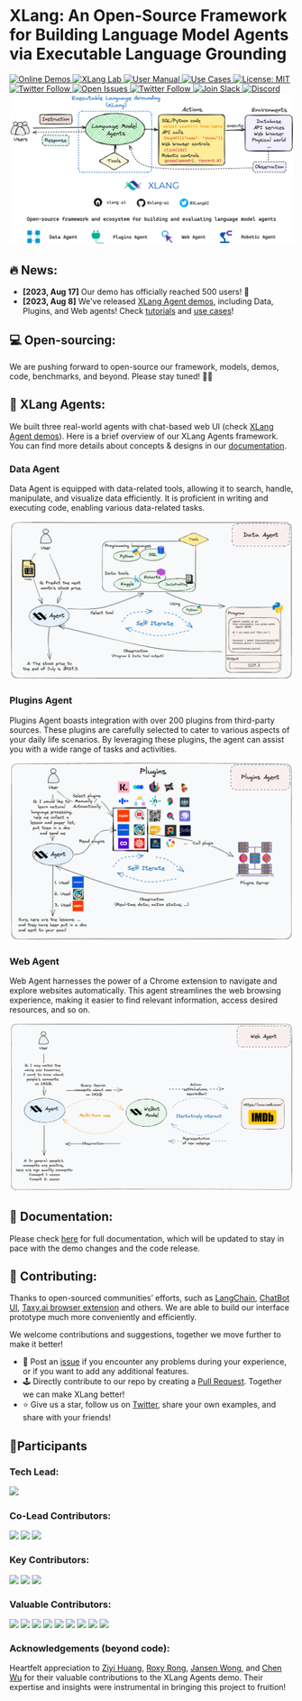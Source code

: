 # XLang: An Open-Source Framework for Building Language Model Agents via Executable Language Grounding

 <a href="https://chat.xlang.ai" target="_blank">
    <img alt="Online Demos" src="https://img.shields.io/badge/🥑-Online_Demos-blue" />
 </a>
 <a href="https://xlang.ai" target="_blank">
    <img alt="XLang Lab" src="https://img.shields.io/badge/🧪-XLang_Lab-blue" />
 </a>
 <a href="https://docs.xlang.ai" target="_blank">
    <img alt="User Manual" src="https://img.shields.io/badge/📖-User_Manual-blue" />
 </a>
 <a href="https://docs.xlang.ai/category/use-cases" target="_blank">
    <img alt="Use Cases" src="https://img.shields.io/badge/🎞-Use_Cases-blue" />
 </a>
 <a href="https://opensource.org/licenses/MIT" target="_blank">
      <img alt="License: MIT" src="https://img.shields.io/badge/License-MIT-yellow.svg" />
   </a>
   <a href="https://github.com/xlang-ai/xlang" target="_blank">
      <img alt="Twitter Follow" src="https://img.shields.io/github/stars/xlang-ai/xlang?style=social" />
   </a>
   <a href="https://github.com/xlang-ai/xlang/issues" target="_blank">
      <img alt="Open Issues" src="https://img.shields.io/github/issues-raw/xlang-ai/xlang" />
   </a>
   <a href="https://twitter.com/XLangAI" target="_blank">
      <img alt="Twitter Follow" src="https://img.shields.io/twitter/follow/XLangAI" />
   </a>
   <a href="https://join.slack.com/t/xlanggroup/shared_invite/zt-20zb8hxas-eKSGJrbzHiPmrADCDX3_rQ" target="_blank">
      <img alt="Join Slack" src="https://img.shields.io/badge/Slack-join-blueviolet?logo=slack&amp" />
   </a>
   <a href="https://discord.gg/ncjujmva" target="_blank">
      <img alt="Discord" src="https://dcbadge.vercel.app/api/server/ncjujmva?compact=true&style=flat" />
   </a>
<div align="center">
    <img src="pics/xlang_overview.png"/>
</div>

## 🔥 News:
- **[2023, Aug 17]** Our demo has officially reached 500 users! 🚀
- **[2023, Aug 8]** We've released [XLang Agent demos](https://chat.xlang.ai), including Data, Plugins, and Web agents! Check [tutorials](https://docs.xlang.ai/category/user-manual) and [use cases](https://docs.xlang.ai/category/use-cases)!


## 💻 Open-sourcing:

We are pushing forward to open-source our framework, models, demos, code, benchmarks, and beyond. Please stay tuned! 🚀🚀


## 🥑 XLang Agents:

We built three real-world agents with chat-based web UI (check [XLang Agent demos](https://chat.xlang.ai)). Here is a brief overview of our XLang Agents framework. You can find more details about concepts & designs in our [documentation](https://docs.xlang.ai). 
### Data Agent
Data Agent is equipped with data-related tools, allowing it to search, handle, manipulate, and visualize data efficiently. It is proficient in writing and executing code, enabling various data-related tasks.

<div align="center">
    <img src="pics/data_agent.png" width="512"/>
</div>

### Plugins Agent
Plugins Agent boasts integration with over 200 plugins from third-party sources. These plugins are carefully selected to cater to various aspects of your daily life scenarios. By leveraging these plugins, the agent can assist you with a wide range of tasks and activities.

<div align="center">
  <img src="pics/plugins_agent.png" width=512/>
</div>

### Web Agent
Web Agent harnesses the power of a Chrome extension to navigate and explore websites automatically. This agent streamlines the web browsing experience, making it easier to find relevant information, access desired resources, and so on.

<div align="center">
  <img src="pics/web_agent.png" width=512/>
</div>


## 📖 Documentation:

Please check [here](https://docs.xlang.ai) for full documentation, which will be updated to stay in pace with the demo changes and the code release.



## 👏 Contributing:
Thanks to open-sourced communities’ efforts, such as [LangChain](https://github.com/langchain-ai/langchain), [ChatBot UI](https://github.com/mckaywrigley/chatbot-ui), [Taxy.ai browser extension](https://github.com/TaxyAI/browser-extension) and others. We are able to build our interface prototype much more conveniently and efficiently.

We welcome contributions and suggestions, together we move further to make it better!

- 🐛 Post an [issue](https://github.com/xlang-ai/xlang/issues) if you encounter any problems during your experience, or if you want to add any additional features.
- 🕹 Directly contribute to our repo by creating a [Pull Request](https://github.com/xlang-ai/xlang/pulls). Together we can make XLang better!
- ⭐ Give us a star, follow us on [Twitter](https://twitter.com/XLangAI), share your own examples, and share with your friends!


## 🧙‍Participants
### Tech Lead:
<a href="https://github.com/Impavidity"><img src="https://avatars.githubusercontent.com/u/9245607?v=4"  width="50" /></a>

### Co-Lead Contributors:
<a href="https://github.com/BlankCheng"><img src="https://avatars.githubusercontent.com/u/34505296?v=4"  width="50" /></a> 
<a href="https://github.com/koalazf99"><img src="https://avatars.githubusercontent.com/u/37338733?v=4"  width="50" /></a>
<a href="https://github.com/Timothyxxx"><img src="https://avatars.githubusercontent.com/u/47296835?v=4"  width="50" /></a>

### Key Contributors:
<a href="https://github.com/taogoddd"><img src="https://avatars.githubusercontent.com/u/98326623?v=4"  width="50" /></a>
<a href="https://github.com/WhiteWolf82"><img src="https://avatars.githubusercontent.com/u/48792453?v=4"  width="50" /></a>
<a href="https://github.com/ztjhz"><img src="https://avatars.githubusercontent.com/u/59118459?v=4"  width="50" /></a>

### Valuable Contributors:
<a href="https://github.com/BillStark001"><img src="https://avatars.githubusercontent.com/u/31788509?v=4"  width="50" /></a>
<a href="https://github.com/SivilTaram"><img src="https://avatars.githubusercontent.com/u/10275209?v=4"  width="50" /></a>
<a href="https://github.com/che330"><img src="https://avatars.githubusercontent.com/u/122778503?v=4"  width="50" /></a> 
<a href="https://github.com/leo-liuzy"><img src="https://avatars.githubusercontent.com/u/11146950?v=4"  width="50" /></a> 
<a href="https://github.com/ranpox"><img src="https://avatars.githubusercontent.com/u/25601999?v=4"  width="50" /></a> 
<a href="https://github.com/hongjin-su"><img src="https://avatars.githubusercontent.com/u/114016954?v=4"  width="50" /></a> 
<a href="https://github.com/QIN2DIM"><img src="https://avatars.githubusercontent.com/u/62018067?v=4"  width="50" /></a>
<a href="https://github.com/xJQx"><img src="https://avatars.githubusercontent.com/u/47933193?v=4"  width="50" /></a> 
<a href="https://github.com/thomasshin"><img src="https://avatars.githubusercontent.com/u/76890354?v=4"  width="50" /></a> 

### Acknowledgements (beyond code):
Heartfelt appreciation to [Ziyi Huang](https://www.joanna-ziyi-huang.com/), [Roxy Rong](https://www.linkedin.com/in/roxyrong/), [Jansen Wong](https://www.linkedin.com/in/jansenwong/), and [Chen Wu](https://chenwu.io/) for their valuable contributions to the XLang Agents demo. Their expertise and insights were instrumental in bringing this project to fruition!
